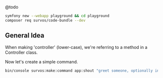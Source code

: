 @todo

```bash
symfony new --webapp playground && cd playground
composer req survos/code-bundle --dev
```

## General Idea

When making 'controller' (lower-case), we're referring to a method in a Controller class.  

Now let's create a simple command.
```bash
bin/console survos:make:command app:shout "greet someone, optionally in all caps"

```
